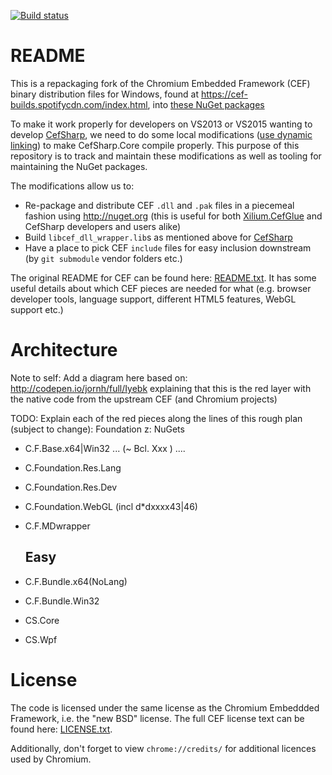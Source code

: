[![Build status](https://ci.appveyor.com/api/projects/status/ggd063qksg6o29i5/branch/master?svg=true)](https://ci.appveyor.com/project/cefsharp/cef-binary/branch/master)

# README

This is a repackaging fork of the Chromium Embedded Framework (CEF) binary distribution files for Windows, found at https://cef-builds.spotifycdn.com/index.html, into [these NuGet packages](https://www.nuget.org/packages?q=Id%3A%22cef.redist%22%2C%22cef.sdk%22)

To make it work properly for developers on VS2013 or VS2015 wanting to develop [CefSharp](http://github.com/cefsharp/CefSharp), we need to do some local modifications ([use dynamic linking](https://bitbucket.org/chromiumembedded/cef/wiki/LinkingDifferentRunTimeLibraries)) to make CefSharp.Core compile properly. This purpose of this repository is to track and maintain these modifications as well as tooling for maintaining the NuGet packages.

The modifications allow us to:

- Re-package and distribute CEF `.dll` and `.pak` files in a piecemeal fashion using http://nuget.org (this is useful for both [Xilium.CefGlue](https://bitbucket.org/xilium/xilium.cefglue) and CefSharp developers and users alike)
- Build `libcef_dll_wrapper.lib`s as mentioned above for [CefSharp](http://github.com/cefsharp/CefSharp)
- Have a place to pick CEF `include` files for easy inclusion downstream (by `git submodule` vendor folders etc.)

The original README for CEF can be found here: [README.txt](README.txt). It has some useful details about which CEF pieces are needed for what (e.g. browser developer tools, language support, different HTML5 features, WebGL support etc.)

# Architecture

Note to self: Add a diagram here based on: http://codepen.io/jornh/full/Iyebk explaining that this is the red layer with the native code from the upstream CEF (and Chromium projects)

TODO: Explain each of the red pieces along the lines of this rough plan (subject to change):
Foundation z: NuGets

- C.F.Base.x64|Win32 ... (~ Bcl. Xxx ) .... 
- C.Foundation.Res.Lang
- C.Foundation.Res.Dev

- C.Foundation.WebGL (incl d*dxxxx43|46)
- C.F.MDwrapper

  ## Easy

- C.F.Bundle.x64(NoLang)
- C.F.Bundle.Win32

- CS.Core
- CS.Wpf


# License

The code is licensed under the same license as the Chromium Embeddded Framework, i.e. the "new BSD" license. The full CEF license text can be found here: [LICENSE.txt](LICENSE.txt).

Additionally, don't forget to view `chrome://credits/` for additional licences used by Chromium.
